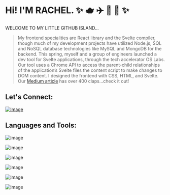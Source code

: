 

# Hi! I'M RACHEL. ✨ 🫖 ✈️ 🍫 🎼 ✨  

WELCOME TO MY LITTLE GITHUB ISLAND...

> My frontend specialities are React library and the Svelte compiler, though much of my development projects have utilized Node.js, SQL and NoSQL database technologies like MySQL and MongoDB for the backend. This spring, myself and a group of engineers launched a dev tool for Svelte applications, through the tech accelerator OS Labs. Our tool uses a Chrome API to access the parent-child relationships of the application’s Svelte files the content script to make changes to DOM content. I designed the frontend with CSS, HTML, and Svelte. Our [Medium article](https://svelteslicer.medium.com/) has over 400 claps…check it out!

## Let's Connect:

[![image](https://user-images.githubusercontent.com/68447869/209423684-559bb479-cf32-444a-96f9-7e649a743f33.png)](https://www.linkedin.com/in/raecollins/)

## Languages and Tools:
![image](https://pbs.twimg.com/profile_images/1121395911849062400/7exmJEg4_400x400.png)

![image](https://user-images.githubusercontent.com/68447869/209423570-bc9ce557-ad4d-42c6-86d1-a6f98a322d6b.png)

![image](https://user-images.githubusercontent.com/68447869/209423593-0b62f837-445e-41bf-9cdc-ad0c19bd8430.png)

![image](https://user-images.githubusercontent.com/68447869/209423605-3a628c6c-aae6-45d7-b75e-8234c5d55df9.png)

![image](https://devcamp.es/wp-content/uploads/2021/02/javascript-300x300-1.png)

![image](https://nodejs.org/static/images/logo.svg)







